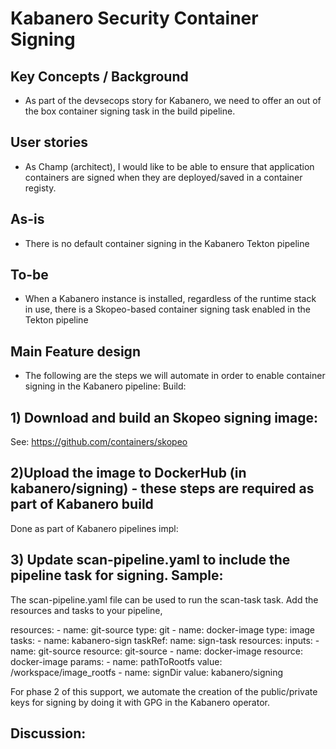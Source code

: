 # Kabanero Security Container Signing

## Key Concepts / Background
- As part of the devsecops story for Kabanero, we need to offer an out of the box container signing task in the build pipeline.

## User stories
- As Champ (architect), I would like to be able to ensure that application containers are signed when they are deployed/saved in a container registy.

## As-is

- There is no default container signing in the Kabanero Tekton pipeline

## To-be
- When a Kabanero instance is installed, regardless of the runtime stack in use, there is a Skopeo-based container signing task enabled in the Tekton pipeline

## Main Feature design

- The following are the steps we will automate in order to enable container signing in the Kabanero pipeline:
Build:
## 1) Download and build an Skopeo signing image:
See: https://github.com/containers/skopeo
## 2)Upload the image to DockerHub (in kabanero/signing) - these steps are required as part of Kabanero build

Done as part of Kabanero pipelines impl:
## 3) Update scan-pipeline.yaml to include the pipeline task for signing.  Sample:

The scan-pipeline.yaml file can be used to run the scan-task task. Add the resources and tasks to your pipeline,

  resources:
    - name: git-source
      type: git
    - name: docker-image
      type: image
  tasks:
    - name: kabanero-sign
      taskRef:
        name: sign-task
      resources:
        inputs:
        - name: git-source
          resource: git-source
        - name: docker-image
          resource: docker-image
      params:
      - name: pathToRootfs
        value: /workspace/image_rootfs
      - name: signDir
        value: kabanero/signing
        
For phase 2 of this support, we automate the creation of the public/private keys for signing by doing it with GPG in the Kabanero operator.

## Discussion:  
